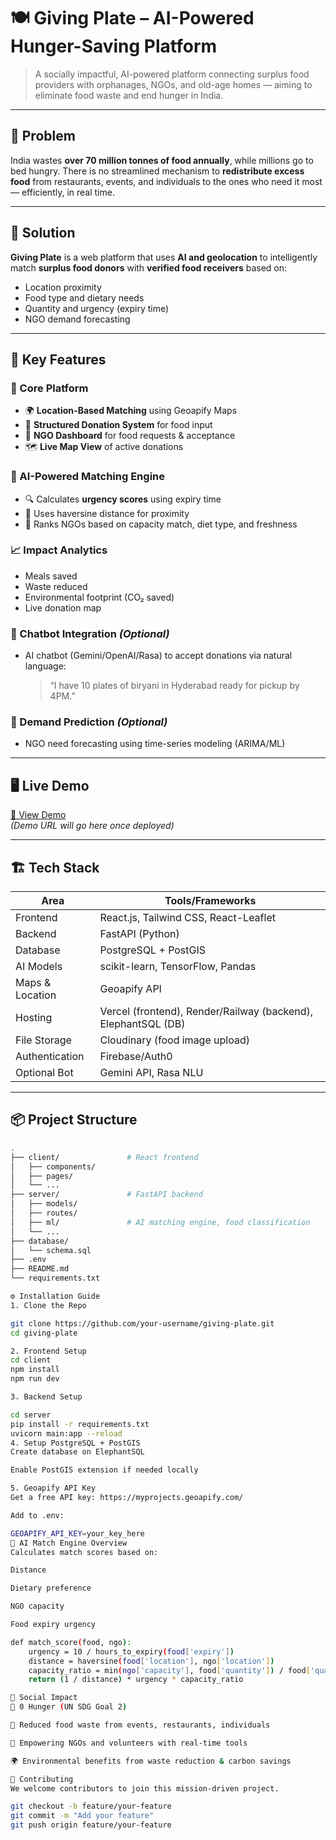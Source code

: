 # 🍽️ Giving Plate – AI-Powered Hunger-Saving Platform

> A socially impactful, AI-powered platform connecting surplus food providers with orphanages, NGOs, and old-age homes — aiming to eliminate food waste and end hunger in India.

---

## 📌 Problem

India wastes **over 70 million tonnes of food annually**, while millions go to bed hungry. There is no streamlined mechanism to **redistribute excess food** from restaurants, events, and individuals to the ones who need it most — efficiently, in real time.

---

## 🎯 Solution

**Giving Plate** is a web platform that uses **AI and geolocation** to intelligently match **surplus food donors** with **verified food receivers** based on:
- Location proximity
- Food type and dietary needs
- Quantity and urgency (expiry time)
- NGO demand forecasting

---

## 🧠 Key Features

### 🚀 Core Platform
- 🌍 **Location-Based Matching** using Geoapify Maps
- 🧾 **Structured Donation System** for food input
- 🧓 **NGO Dashboard** for food requests & acceptance
- 🗺️ **Live Map View** of active donations

### 🤖 AI-Powered Matching Engine
- 🔍 Calculates **urgency scores** using expiry time
- 📏 Uses haversine distance for proximity
- 🧮 Ranks NGOs based on capacity match, diet type, and freshness


### 📈 Impact Analytics
- Meals saved
- Waste reduced
- Environmental footprint (CO₂ saved)
- Live donation map

### 🤖 Chatbot Integration *(Optional)*
- AI chatbot (Gemini/OpenAI/Rasa) to accept donations via natural language:
  > “I have 10 plates of biryani in Hyderabad ready for pickup by 4PM.”

### 🧪 Demand Prediction *(Optional)*
- NGO need forecasting using time-series modeling (ARIMA/ML)

---

## 🖥️ Live Demo

[🚀 View Demo](https://givingplate.vercel.app)  
_(Demo URL will go here once deployed)_

---

## 🏗️ Tech Stack

| Area | Tools/Frameworks |
|------|------------------|
| Frontend | React.js, Tailwind CSS, React-Leaflet |
| Backend | FastAPI (Python) |
| Database | PostgreSQL + PostGIS |
| AI Models | scikit-learn, TensorFlow, Pandas |
| Maps & Location | Geoapify API |
| Hosting | Vercel (frontend), Render/Railway (backend), ElephantSQL (DB) |
| File Storage | Cloudinary (food image upload) |
| Authentication | Firebase/Auth0 |
| Optional Bot | Gemini API, Rasa NLU |

---

## 📦 Project Structure

```bash
.
├── client/               # React frontend
│   ├── components/
│   ├── pages/
│   └── ...
├── server/               # FastAPI backend
│   ├── models/
│   ├── routes/
│   ├── ml/               # AI matching engine, food classification
│   └── ...
├── database/
│   └── schema.sql
├── .env
├── README.md
└── requirements.txt

⚙️ Installation Guide
1. Clone the Repo

git clone https://github.com/your-username/giving-plate.git
cd giving-plate

2. Frontend Setup
cd client
npm install
npm run dev

3. Backend Setup

cd server
pip install -r requirements.txt
uvicorn main:app --reload
4. Setup PostgreSQL + PostGIS
Create database on ElephantSQL

Enable PostGIS extension if needed locally

5. Geoapify API Key
Get a free API key: https://myprojects.geoapify.com/

Add to .env:

GEOAPIFY_API_KEY=your_key_here
🧪 AI Match Engine Overview
Calculates match scores based on:

Distance

Dietary preference

NGO capacity

Food expiry urgency

def match_score(food, ngo):
    urgency = 10 / hours_to_expiry(food['expiry'])
    distance = haversine(food['location'], ngo['location'])
    capacity_ratio = min(ngo['capacity'], food['quantity']) / food['quantity']
    return (1 / distance) * urgency * capacity_ratio

🌱 Social Impact
🥗 0 Hunger (UN SDG Goal 2)

🍱 Reduced food waste from events, restaurants, individuals

🤝 Empowering NGOs and volunteers with real-time tools

🌍 Environmental benefits from waste reduction & carbon savings

🤝 Contributing
We welcome contributors to join this mission-driven project.

git checkout -b feature/your-feature
git commit -m "Add your feature"
git push origin feature/your-feature

